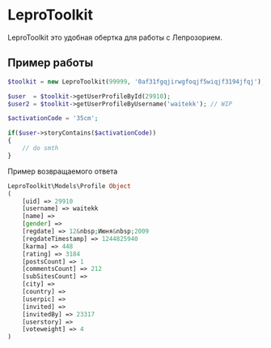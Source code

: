 # LeproToolkit

LeproToolkit это удобная обертка для работы с Лепрозорием.

## Пример работы

```php
$toolkit = new LeproToolkit(99999, '0af31fgqjirwgfoqjf5wiqjf3194jfqj');

$user  = $toolkit->getUserProfileById(29910);
$user2 = $toolkit->getUserProfileByUsername('waitekk'); // WIP

$activationCode = '35cm';

if($user->storyContains($activationCode))
{
    // do smth
}
```
Пример возвращаемого ответа
```php
LeproToolkit\Models\Profile Object
(
    [uid] => 29910
    [username] => waitekk
    [name] =>
    [gender] =>
    [regdate] => 12&nbsp;Июня&nbsp;2009
    [regdateTimestamp] => 1244825940
    [karma] => 448
    [rating] => 3184
    [postsCount] => 1
    [commentsCount] => 212
    [subSitesCount] =>
    [city] =>
    [country] =>
    [userpic] =>
    [invited] =>
    [invitedBy] => 23317
    [userstory] =>
    [voteweight] => 4
)
```
